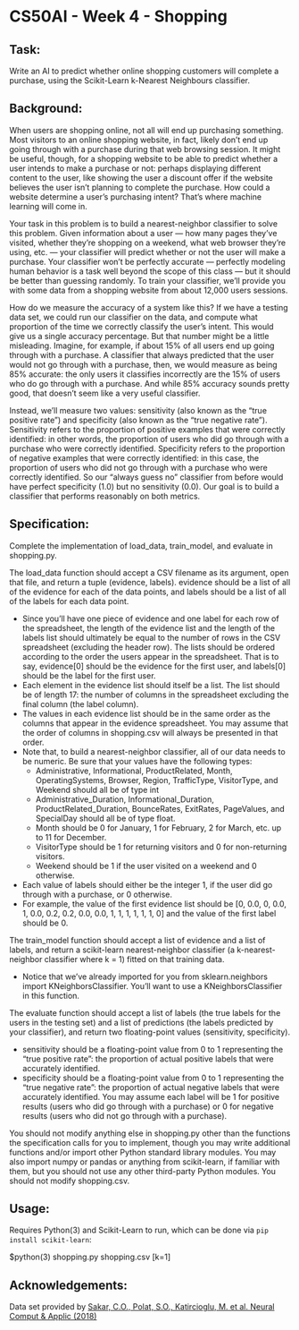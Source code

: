 # CS50AI - Week 4 - Shopping

## Task:

Write an AI to predict whether online shopping customers will complete a purchase, using the Scikit-Learn k-Nearest Neighbours classifier.


## Background:

When users are shopping online, not all will end up purchasing something. Most visitors to an online shopping website, in fact, likely don’t end up going through with a purchase during that web browsing session. It might be useful, though, for a shopping website to be able to predict whether a user intends to make a purchase or not: perhaps displaying different content to the user, like showing the user a discount offer if the website believes the user isn’t planning to complete the purchase. How could a website determine a user’s purchasing intent? That’s where machine learning will come in.

Your task in this problem is to build a nearest-neighbor classifier to solve this problem. Given information about a user — how many pages they’ve visited, whether they’re shopping on a weekend, what web browser they’re using, etc. — your classifier will predict whether or not the user will make a purchase. Your classifier won’t be perfectly accurate — perfectly modeling human behavior is a task well beyond the scope of this class — but it should be better than guessing randomly. To train your classifier, we’ll provide you with some data from a shopping website from about 12,000 users sessions.

How do we measure the accuracy of a system like this? If we have a testing data set, we could run our classifier on the data, and compute what proportion of the time we correctly classify the user’s intent. This would give us a single accuracy percentage. But that number might be a little misleading. Imagine, for example, if about 15% of all users end up going through with a purchase. A classifier that always predicted that the user would not go through with a purchase, then, we would measure as being 85% accurate: the only users it classifies incorrectly are the 15% of users who do go through with a purchase. And while 85% accuracy sounds pretty good, that doesn’t seem like a very useful classifier.

Instead, we’ll measure two values: sensitivity (also known as the “true positive rate”) and specificity (also known as the “true negative rate”). Sensitivity refers to the proportion of positive examples that were correctly identified: in other words, the proportion of users who did go through with a purchase who were correctly identified. Specificity refers to the proportion of negative examples that were correctly identified: in this case, the proportion of users who did not go through with a purchase who were correctly identified. So our “always guess no” classifier from before would have perfect specificity (1.0) but no sensitivity (0.0). Our goal is to build a classifier that performs reasonably on both metrics.


## Specification:

Complete the implementation of load_data, train_model, and evaluate in shopping.py.

The load_data function should accept a CSV filename as its argument, open that file, and return a tuple (evidence, labels). evidence should be a list of all of the evidence for each of the data points, and labels should be a list of all of the labels for each data point.

* Since you’ll have one piece of evidence and one label for each row of the spreadsheet, the length of the evidence list and the length of the labels list should ultimately be equal to the number of rows in the CSV spreadsheet (excluding the header row). The lists should be ordered according to the order the users appear in the spreadsheet. That is to say, evidence[0] should be the evidence for the first user, and labels[0] should be the label for the first user.
* Each element in the evidence list should itself be a list. The list should be of length 17: the number of columns in the spreadsheet excluding the final column (the label column).
* The values in each evidence list should be in the same order as the columns that appear in the evidence spreadsheet. You may assume that the order of columns in shopping.csv will always be presented in that order.
* Note that, to build a nearest-neighbor classifier, all of our data needs to be numeric. Be sure that your values have the following types:
  * Administrative, Informational, ProductRelated, Month, OperatingSystems, Browser, Region, TrafficType, VisitorType, and Weekend should all be of type int
  * Administrative_Duration, Informational_Duration, ProductRelated_Duration, BounceRates, ExitRates, PageValues, and SpecialDay should all be of type float.
  * Month should be 0 for January, 1 for February, 2 for March, etc. up to 11 for December.
  * VisitorType should be 1 for returning visitors and 0 for non-returning visitors.
  * Weekend should be 1 if the user visited on a weekend and 0 otherwise.
* Each value of labels should either be the integer 1, if the user did go through with a purchase, or 0 otherwise.
* For example, the value of the first evidence list should be [0, 0.0, 0, 0.0, 1, 0.0, 0.2, 0.2, 0.0, 0.0, 1, 1, 1, 1, 1, 1, 0] and the value of the first label should be 0.

The train_model function should accept a list of evidence and a list of labels, and return a scikit-learn nearest-neighbor classifier (a k-nearest-neighbor classifier where k = 1) fitted on that training data.

* Notice that we’ve already imported for you from sklearn.neighbors import KNeighborsClassifier. You’ll want to use a KNeighborsClassifier in this function.

The evaluate function should accept a list of labels (the true labels for the users in the testing set) and a list of predictions (the labels predicted by your classifier), and return two floating-point values (sensitivity, specificity).

* sensitivity should be a floating-point value from 0 to 1 representing the “true positive rate”: the proportion of actual positive labels that were accurately identified.
* specificity should be a floating-point value from 0 to 1 representing the “true negative rate”: the proportion of actual negative labels that were accurately identified.
You may assume each label will be 1 for positive results (users who did go through with a purchase) or 0 for negative results (users who did not go through with a purchase).

You should not modify anything else in shopping.py other than the functions the specification calls for you to implement, though you may write additional functions and/or import other Python standard library modules. You may also import numpy or pandas or anything from scikit-learn, if familiar with them, but you should not use any other third-party Python modules. You should not modify shopping.csv.


## Usage:

Requires Python(3) and Scikit-Learn to run, which can be done via `pip install scikit-learn`:

$python(3) shopping.py shopping.csv [k=1]


## Acknowledgements:

Data set provided by [Sakar, C.O., Polat, S.O., Katircioglu, M. et al. Neural Comput & Applic (2018)](https://link.springer.com/article/10.1007/s00521-018-3523-0)